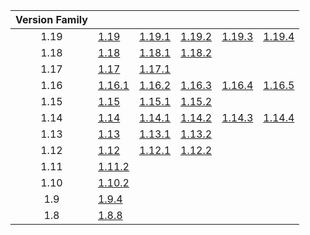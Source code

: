 | Version Family | | | | | |
|:---:|---|---|---|---|---|
| 1.19 | [1.19](https://github.com/BaldGang/spigot-build/releases/download/20230610/spigot-1.19.jar) | [1.19.1](https://github.com/BaldGang/spigot-build/releases/download/20230610/spigot-1.19.1.jar) | [1.19.2](https://github.com/BaldGang/spigot-build/releases/download/20230610/spigot-1.19.2.jar) | [1.19.3](https://github.com/BaldGang/spigot-build/releases/download/20230610/spigot-1.19.3.jar) | [1.19.4](https://github.com/BaldGang/spigot-build/releases/download/20230610/spigot-1.19.4.jar) |
| 1.18 | [1.18](https://github.com/BaldGang/spigot-build/releases/download/20230610/spigot-1.18.jar) | [1.18.1](https://github.com/BaldGang/spigot-build/releases/download/20230610/spigot-1.18.1.jar) | [1.18.2](https://github.com/BaldGang/spigot-build/releases/download/20230610/spigot-1.18.2.jar) | | |
| 1.17 | [1.17](https://github.com/BaldGang/spigot-build/releases/download/20230610/spigot-1.17.jar) | [1.17.1](https://github.com/BaldGang/spigot-build/releases/download/20230610/spigot-1.17.1.jar) | | | |
| 1.16 | [1.16.1](https://github.com/BaldGang/spigot-build/releases/download/20230610/spigot-1.16.1.jar) | [1.16.2](https://github.com/BaldGang/spigot-build/releases/download/20230610/spigot-1.16.2.jar) | [1.16.3](https://github.com/BaldGang/spigot-build/releases/download/20230610/spigot-1.16.3.jar) | [1.16.4](https://github.com/BaldGang/spigot-build/releases/download/20230610/spigot-1.16.4.jar) | [1.16.5](https://github.com/BaldGang/spigot-build/releases/download/20230610/spigot-1.16.5.jar) |
| 1.15 | [1.15](https://github.com/BaldGang/spigot-build/releases/download/20230610/spigot-1.15.jar) | [1.15.1](https://github.com/BaldGang/spigot-build/releases/download/20230610/spigot-1.15.1.jar) | [1.15.2](https://github.com/BaldGang/spigot-build/releases/download/20230610/spigot-1.15.2.jar) | | |
| 1.14 | [1.14](https://github.com/BaldGang/spigot-build/releases/download/20230610/spigot-1.14.jar) | [1.14.1](https://github.com/BaldGang/spigot-build/releases/download/20230610/spigot-1.14.1.jar) | [1.14.2](https://github.com/BaldGang/spigot-build/releases/download/20230610/spigot-1.14.2.jar) | [1.14.3](https://github.com/BaldGang/spigot-build/releases/download/20230610/spigot-1.14.3.jar) | [1.14.4](https://github.com/BaldGang/spigot-build/releases/download/20230610/spigot-1.14.4.jar) |
| 1.13 | [1.13](https://github.com/BaldGang/spigot-build/releases/download/20230610/spigot-1.13.jar) | [1.13.1](https://github.com/BaldGang/spigot-build/releases/download/20230610/spigot-1.13.1.jar) | [1.13.2](https://github.com/BaldGang/spigot-build/releases/download/20230610/spigot-1.13.2.jar) | | |
| 1.12 | [1.12](https://github.com/BaldGang/spigot-build/releases/download/20230610/spigot-1.12.jar) | [1.12.1](https://github.com/BaldGang/spigot-build/releases/download/20230610/spigot-1.12.1.jar) | [1.12.2](https://github.com/BaldGang/spigot-build/releases/download/20230610/spigot-1.12.2.jar) | | |
| 1.11 | [1.11.2](https://github.com/BaldGang/spigot-build/releases/download/20230610/spigot-1.11.2.jar) | | | | |
| 1.10 | [1.10.2](https://github.com/BaldGang/spigot-build/releases/download/20230610/spigot-1.10.2.jar) | | | | |
| 1.9 | [1.9.4](https://github.com/BaldGang/spigot-build/releases/download/20230610/spigot-1.9.4.jar) | | | | |
| 1.8 | [1.8.8](https://github.com/BaldGang/spigot-build/releases/download/20230610/spigot-1.8.8.jar) | | | | |

